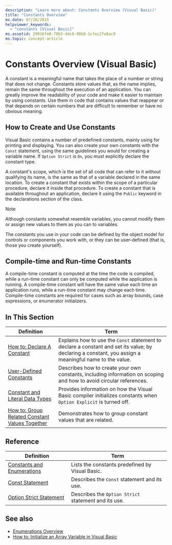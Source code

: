```yaml
---
description: "Learn more about: Constants Overview (Visual Basic)"
title: "Constants Overview"
ms.date: 07/20/2015
helpviewer_keywords: 
  - "constants [Visual Basic]"
ms.assetid: 29016fe8-78b3-4dc8-90b8-1cfec2fa8ac9
ms.topic: concept-article
---
```

# Constants Overview (Visual Basic)

A constant is a meaningful name that takes the place of a number or string that does not change. Constants store values that, as the name implies, remain the same throughout the execution of an application. You can greatly improve the readability of your code and make it easier to maintain by using constants. Use them in code that contains values that reappear or that depends on certain numbers that are difficult to remember or have no obvious meaning.  
  
## How to Create and Use Constants  

 Visual Basic contains a number of predefined constants, mainly using for printing and displaying. You can also create your own constants with the `Const` statement, using the same guidelines you would for creating a variable name. If `Option Strict` is `On`, you must explicitly declare the constant type.  
  
 A constant's scope, which is the set of all code that can refer to it without qualifying its name, is the same as that of a variable declared in the same location. To create a constant that exists within the scope of a particular procedure, declare it inside that procedure. To create a constant that is available throughout an application, declare it using the `Public` keyword in the declarations section of the class.  
  
> [!NOTE]
> Although constants somewhat resemble variables, you cannot modify them or assign new values to them as you can to variables.  
  
 The constants you use in your code can be defined by the object model for controls or components you work with, or they can be user-defined (that is, those you create yourself).  
  
## Compile-time and Run-time Constants  

 A compile-time constant is computed at the time the code is compiled, while a run-time constant can only be computed while the application is running. A compile-time constant will have the same value each time an application runs, while a run-time constant may change each time. Compile-time constants are required for cases such as array bounds, case expressions, or enumerator initializers.  
  
## In This Section  
  
|Definition|Term|  
|---|---|  
|[How to: Declare A Constant](how-to-declare-a-constant.md)|Explains how to use the `Const` statement to declare a constant and set its value; by declaring a constant, you assign a meaningful name to the value.|  
|[User-Defined Constants](user-defined-constants.md)|Describes how to create your own constants, including information on scoping and how to avoid circular references.|  
|[Constant and Literal Data Types](constant-and-literal-data-types.md)|Provides information on how the Visual Basic compiler initializes constants when `Option Explicit` is turned off.|  
|[How to: Group Related Constant Values Together](how-to-group-related-constant-values-together.md)|Demonstrates how to group constant values that are related.|  
  
## Reference  
  
|Definition|Term|  
|---|---|  
|[Constants and Enumerations](../../../language-reference/constants-and-enumerations.md)|Lists the constants predefined by Visual Basic.|  
|[Const Statement](../../../language-reference/statements/const-statement.md)|Describes the `Const` statement and its use.|  
|[Option Strict Statement](../../../language-reference/statements/option-strict-statement.md)|Describes the `Option Strict` statement and its use.|  
  
## See also

- [Enumerations Overview](enumerations-overview.md)
- [How to: Initialize an Array Variable in Visual Basic](../arrays/how-to-initialize-an-array-variable.md)
